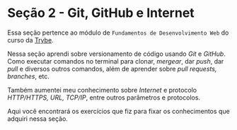 # Seção 2 - Git, GitHub e Internet

Essa seção pertence ao módulo de `Fundamentos de Desenvolvimento Web` do curso da [Trybe](https://www.betrybe.com/).

Nessa seção aprendi sobre versionamento de código usando _Git_ e _GitHub_. Como executar comandos no terminal para clonar, _mergear_, dar _push_, dar _pull_ e diversos outros comandos, além de aprender sobre _pull requests, branches_, etc.

Também aumentei meu conhecimento sobre _Internet_ e protocolo _HTTP/HTTPS, URL, TCP/IP_, entre outros parâmetros e protocolos.

Aqui você encontrará os exercícios que fiz para fixar os conhecimentos que adquiri nessa seção.